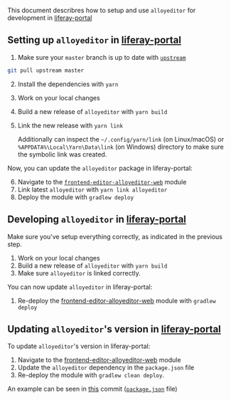 This document describres how to setup and use `alloyeditor` for development in [liferay-portal](https://github.com/liferay/liferay-portal)

## Setting up `alloyeditor` in [liferay-portal](https://github.com/liferay/liferay-portal)

1. Make sure your `master` branch is up to date with [`upstream`](https://github.com/liferay/alloy-editor)

```sh
git pull upstream master
```

2. Install the dependencies with `yarn`
3. Work on your local changes
4. Build a new release of `alloyeditor` with `yarn build`
5. Link the new release with `yarn link`

    Additionally can inspect the `~/.config/yarn/link` (on Linux/macOS) or `%APPDATA%\Local\Yarn\Data\link` (on Windows)
    directory to make sure the symbolic link was created.

Now, you can update the `alloyeditor` package in liferay-portal:

6. Navigate to the [`frontend-editor-alloyeditor-web`](https://github.com/liferay/liferay-portal/tree/87c99caee95de6738bb434d9ba86b84e6f4c87d1/modules/apps/frontend-editor/frontend-editor-alloyeditor-web) module
7. Link latest `alloyeditor` with `yarn link alloyeditor`
8. Deploy the module with `gradlew deploy`

## Developing `alloyeditor` in [liferay-portal](https://github.com/liferay/liferay-portal)

Make sure you've setup everything correctly, as indicated in the previous step.

1. Work on your local changes
2. Build a new release of `alloyeditor` with `yarn build`
3. Make sure `alloyeditor` is linked correctly.

You can now update `alloyeditor` in liferay-portal:

1. Re-deploy the [frontend-editor-alloyeditor-web](https://github.com/liferay/liferay-portal/tree/master/modules/apps/frontend-editor/frontend-editor-alloyeditor-web) module with `gradlew deploy`

## Updating `alloyeditor`'s version in [liferay-portal](https://github.com/liferay/liferay-portal)

To update `alloyeditor`'s version in liferay-portal:

1. Navigate to the [frontend-editor-alloyeditor-web](https://github.com/liferay/liferay-portal/tree/master/modules/apps/frontend-editor/frontend-editor-alloyeditor-web) module
2. Update the `alloyeditor` dependency in the `package.json` file
3. Re-deploy the module with `gradlew clean deploy`.

An example can be seen in [this](https://github.com/liferay/alloy-editor/commit/0525c86b6d09c85b720ceaf52807f7a96feaeb2b#diff-b9cfc7f2cdf78a7f4b91a753d10865a2) commit ([`package.json`](https://github.com/liferay/alloy-editor/blob/0525c86b6d09c85b720ceaf52807f7a96feaeb2b/package.json) file)
